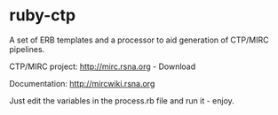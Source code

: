 ruby-ctp
========

A set of ERB templates and a processor to aid generation of CTP/MIRC pipelines.

CTP/MIRC project: http://mirc.rsna.org - Download

Documentation: http://mircwiki.rsna.org

Just edit the variables in the process.rb file and run it - enjoy.